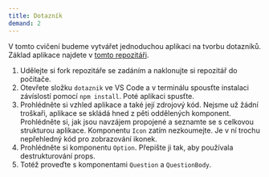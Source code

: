 ```yaml
---
title: Dotazník
demand: 2
---
```


V tomto cvičení budeme vytvářet jednoduchou aplikaci na tvorbu dotazníků. Základ aplikace najdete v [tomto repozitáři](https://github.com/Czechitas-podklady-WEB/dotaznik).

1. Udělejte si fork repozitáře se zadáním a naklonujte si repozitář do počítače.
1. Otevřete složku `dotaznik` ve VS Code a v terminálu spousťte instalaci závíslostí pomocí `npm install`. Poté aplikaci spusťte.
1. Prohlédněte si vzhled aplikace a také její zdrojový kód. Nejsme už žádní troškaři, aplikace se skládá hned z pěti oddělených komponent. Prohlédněte si, jak jsou navzájem propojené a seznamte se s celkovou strukturou aplikace. Komponentu `Icon` zatím nezkoumejte. Je v ní trochu nepřehledný kód pro zobrazování ikonek.
1. Prohlédněte si komponentu `Option`. Přepište ji tak, aby používala destrukturování props.
1. Totéž proveďte s komponentami `Question` a `QuestionBody`.
